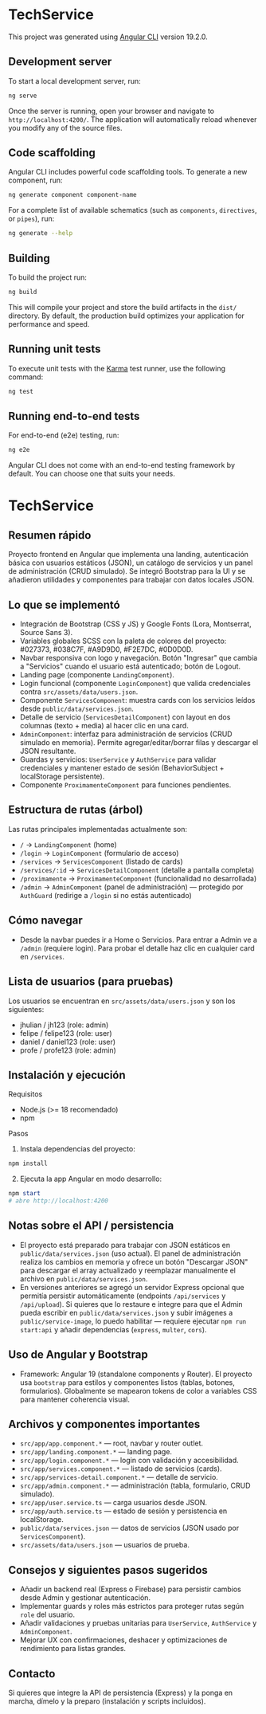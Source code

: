 # TechService

This project was generated using [Angular CLI](https://github.com/angular/angular-cli) version 19.2.0.

## Development server

To start a local development server, run:

```bash
ng serve
```

Once the server is running, open your browser and navigate to `http://localhost:4200/`. The application will automatically reload whenever you modify any of the source files.

## Code scaffolding

Angular CLI includes powerful code scaffolding tools. To generate a new component, run:

```bash
ng generate component component-name
```

For a complete list of available schematics (such as `components`, `directives`, or `pipes`), run:

```bash
ng generate --help
```

## Building

To build the project run:

```bash
ng build
```

This will compile your project and store the build artifacts in the `dist/` directory. By default, the production build optimizes your application for performance and speed.

## Running unit tests

To execute unit tests with the [Karma](https://karma-runner.github.io) test runner, use the following command:

```bash
ng test
```

## Running end-to-end tests

For end-to-end (e2e) testing, run:

```bash
ng e2e
```

Angular CLI does not come with an end-to-end testing framework by default. You can choose one that suits your needs.

# TechService

Resumen rápido
----------------
Proyecto frontend en Angular que implementa una landing, autenticación básica con usuarios estáticos (JSON), un catálogo de servicios y un panel de administración (CRUD simulado). Se integró Bootstrap para la UI y se añadieron utilidades y componentes para trabajar con datos locales JSON.

Lo que se implementó
---------------------
- Integración de Bootstrap (CSS y JS) y Google Fonts (Lora, Montserrat, Source Sans 3).
- Variables globales SCSS con la paleta de colores del proyecto: #027373, #038C7F, #A9D9D0, #F2E7DC, #0D0D0D.
- Navbar responsiva con logo y navegación. Botón "Ingresar" que cambia a "Servicios" cuando el usuario está autenticado; botón de Logout.
- Landing page (componente `LandingComponent`).
- Login funcional (componente `LoginComponent`) que valida credenciales contra `src/assets/data/users.json`.
- Componente `ServicesComponent`: muestra cards con los servicios leídos desde `public/data/services.json`.
- Detalle de servicio (`ServicesDetailComponent`) con layout en dos columnas (texto + media) al hacer clic en una card.
- `AdminComponent`: interfaz para administración de servicios (CRUD simulado en memoria). Permite agregar/editar/borrar filas y descargar el JSON resultante.
- Guardas y servicios: `UserService` y `AuthService` para validar credenciales y mantener estado de sesión (BehaviorSubject + localStorage persistente).
- Componente `ProximamenteComponent` para funciones pendientes.

Estructura de rutas (árbol)
--------------------------

Las rutas principales implementadas actualmente son:

- `/` → `LandingComponent` (home)
- `/login` → `LoginComponent` (formulario de acceso)
- `/services` → `ServicesComponent` (listado de cards)
- `/services/:id` → `ServicesDetailComponent` (detalle a pantalla completa)
- `/proximamente` → `ProximamenteComponent` (funcionalidad no desarrollada)
- `/admin` → `AdminComponent` (panel de administración) — protegido por `AuthGuard` (redirige a `/login` si no estás autenticado)

Cómo navegar
-------------
- Desde la navbar puedes ir a Home o Servicios. Para entrar a Admin ve a `/admin` (requiere login). Para probar el detalle haz clic en cualquier card en `/services`.

Lista de usuarios (para pruebas)
------------------------------

Los usuarios se encuentran en `src/assets/data/users.json` y son los siguientes:

- jhulian / jh123 (role: admin)
- felipe / felipe123 (role: user)
- daniel / daniel123 (role: user)
- profe / profe123 (role: admin)

Instalación y ejecución
-----------------------

Requisitos
- Node.js (>= 18 recomendado)
- npm

Pasos

1. Instala dependencias del proyecto:

```powershell
npm install
```

2. Ejecuta la app Angular en modo desarrollo:

```powershell
npm start
# abre http://localhost:4200
```

Notas sobre el API / persistencia
--------------------------------
- El proyecto está preparado para trabajar con JSON estáticos en `public/data/services.json` (uso actual). El panel de administración realiza los cambios en memoria y ofrece un botón "Descargar JSON" para descargar el array actualizado y reemplazar manualmente el archivo en `public/data/services.json`.
- En versiones anteriores se agregó un servidor Express opcional que permitía persistir automáticamente (endpoints `/api/services` y `/api/upload`). Si quieres que lo restaure e integre para que el Admin pueda escribir en `public/data/services.json` y subir imágenes a `public/service-image`, lo puedo habilitar — requiere ejecutar `npm run start:api` y añadir dependencias (`express`, `multer`, `cors`).

Uso de Angular y Bootstrap
--------------------------
- Framework: Angular 19 (standalone components y Router). El proyecto usa `bootstrap` para estilos y componentes listos (tablas, botones, formularios). Globalmente se mapearon tokens de color a variables CSS para mantener coherencia visual.

Archivos y componentes importantes
---------------------------------
- `src/app/app.component.*` — root, navbar y router outlet.
- `src/app/landing.component.*` — landing page.
- `src/app/login.component.*` — login con validación y accesibilidad.
- `src/app/services.component.*` — listado de servicios (cards).
- `src/app/services-detail.component.*` — detalle de servicio.
- `src/app/admin.component.*` — administración (tabla, formulario, CRUD simulado).
- `src/app/user.service.ts` — carga usuarios desde JSON.
- `src/app/auth.service.ts` — estado de sesión y persistencia en localStorage.
- `public/data/services.json` — datos de servicios (JSON usado por `ServicesComponent`).
- `src/assets/data/users.json` — usuarios de prueba.

Consejos y siguientes pasos sugeridos
-----------------------------------
- Añadir un backend real (Express o Firebase) para persistir cambios desde Admin y gestionar autenticación.
- Implementar guards y roles más estrictos para proteger rutas según `role` del usuario.
- Añadir validaciones y pruebas unitarias para `UserService`, `AuthService` y `AdminComponent`.
- Mejorar UX con confirmaciones, deshacer y optimizaciones de rendimiento para listas grandes.

Contacto
-------
Si quieres que integre la API de persistencia (Express) y la ponga en marcha, dímelo y la preparo (instalación y scripts incluidos).
